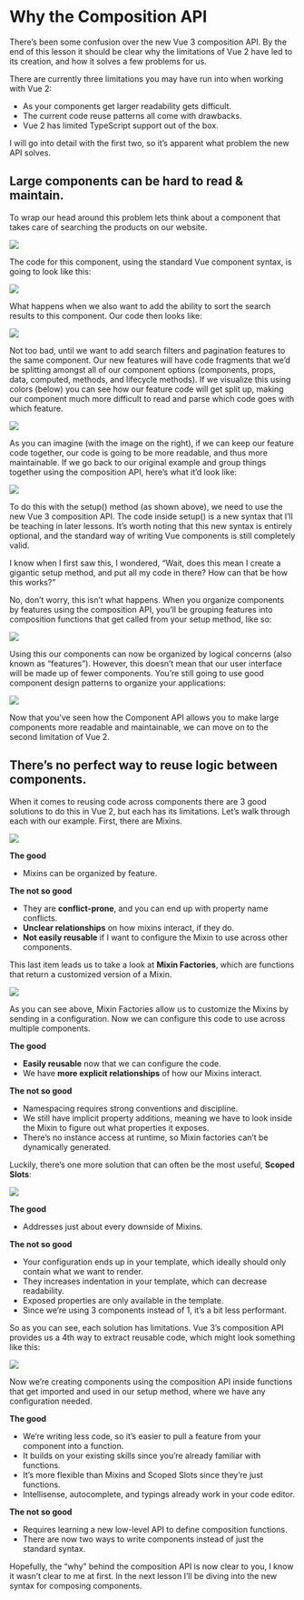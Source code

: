 # Why the Composition API

There’s been some confusion over the new Vue 3 composition API. By the end of this lesson it should be clear why the limitations of Vue 2 have led to its creation, and how it solves a few problems for us.

There are currently three limitations you may have run into when working with Vue 2:

* As your components get larger readability gets difficult.
* The current code reuse patterns all come with drawbacks.
* Vue 2 has limited TypeScript support out of the box.

I will go into detail with the first two, so it’s apparent what problem the new API solves.

## Large components can be hard to read & maintain.

To wrap our head around this problem lets think about a component that takes care of searching the products on our website.

![](https://firebasestorage.googleapis.com/v0/b/vue-mastery.appspot.com/o/flamelink%2Fmedia%2F1570466230395_01-search-1.gif?alt=media&token=82d001ec-471e-4b3e-b57f-8599d15e52fd) 

The code for this component, using the standard Vue component syntax, is going to look like this:

![](https://firebasestorage.googleapis.com/v0/b/vue-mastery.appspot.com/o/flamelink%2Fmedia%2F1570466236547_02-old%20syntax.jpg?alt=media&token=a606626c-79ce-4426-8c45-8d27f1b1f7a0) 

What happens when we also want to add the ability to sort the search results to this component. Our code then looks like:

![](https://firebasestorage.googleapis.com/v0/b/vue-mastery.appspot.com/o/flamelink%2Fmedia%2F1570466246070_03-withsorting-1.jpg?alt=media&token=f41a096f-39cb-4af5-b985-cbd854b04183) 

Not too bad, until we want to add search filters and pagination features to the same component. Our new features will have code fragments that we’d be splitting amongst all of our component options (components, props, data, computed, methods, and lifecycle methods). If we visualize this using colors (below) you can see how our feature code will get split up, making our component much more difficult to read and parse which code goes with which feature.

![](https://firebasestorage.googleapis.com/v0/b/vue-mastery.appspot.com/o/flamelink%2Fmedia%2F1570466251996_04-logical-concerns.jpg?alt=media&token=da79b1b0-c956-4dae-aaa8-d22e67ec1714) 

As you can imagine (with the image on the right), if we can keep our feature code together, our code is going to be more readable, and thus more maintainable. If we go back to our original example and group things together using the composition API, here’s what it’d look like:

![](https://firebasestorage.googleapis.com/v0/b/vue-mastery.appspot.com/o/flamelink%2Fmedia%2F1570466257130_05-composition-setup.jpg?alt=media&token=3d7bccbf-7c5a-49aa-b885-bb974f71557e) 

To do this with the setup() method (as shown above), we need to use the new Vue 3 composition API. The code inside setup() is a new syntax that I’ll be teaching in later lessons. It’s worth noting that this new syntax is entirely optional, and the standard way of writing Vue components is still completely valid.

I know when I first saw this, I wondered, “Wait, does this mean I create a gigantic setup method, and put all my code in there? How can that be how this works?”

No, don’t worry, this isn’t what happens. When you organize components by features using the composition API, you’ll be grouping features into composition functions that get called from your setup method, like so:

![](https://firebasestorage.googleapis.com/v0/b/vue-mastery.appspot.com/o/flamelink%2Fmedia%2F1570466262485_06-composition-functions.jpg?alt=media&token=b2daaec2-3c38-4d89-b259-16f50d0ebeb8) 

Using this our components can now be organized by logical concerns (also known as “features”). However, this doesn’t mean that our user interface will be made up of fewer components. You’re still going to use good component design patterns to organize your applications:

![](https://firebasestorage.googleapis.com/v0/b/vue-mastery.appspot.com/o/flamelink%2Fmedia%2F1570466269664_07-comp-ui-not.jpg?alt=media&token=056ff2e2-8286-4169-9799-5d1436057cc7) 

Now that you’ve seen how the Component API allows you to make large components more readable and maintainable, we can move on to the second limitation of Vue 2.

## There’s no perfect way to reuse logic between components.

When it comes to reusing code across components there are 3 good solutions to do this in Vue 2, but each has its limitations. Let’s walk through each with our example. First, there are Mixins.

![](https://firebasestorage.googleapis.com/v0/b/vue-mastery.appspot.com/o/flamelink%2Fmedia%2F1570466274710_08-mixins.jpg?alt=media&token=c3d5e797-d740-45b5-b16b-d4cd7deb854f) 

**The good**

* Mixins can be organized by feature.

**The not so good**

* They are **conflict-prone**, and you can end up with property name conflicts.
* **Unclear relationships** on how mixins interact, if they do.
* **Not easily reusable** if I want to configure the Mixin to use across other components.

This last item leads us to take a look at **Mixin Factories**, which are functions that return a customized version of a Mixin.

![](https://firebasestorage.googleapis.com/v0/b/vue-mastery.appspot.com/o/flamelink%2Fmedia%2F1570466281614_09-Mixin%20Factory.jpg?alt=media&token=230ffcb9-6f25-4979-9a5d-fff9dc56b177) 

As you can see above, Mixin Factories allow us to customize the Mixins by sending in a configuration. Now we can configure this code to use across multiple components.

**The good**

* **Easily reusable** now that we can configure the code.
* We have **more explicit relationships** of how our Mixins interact.

**The not so good**

* Namespacing requires strong conventions and discipline.
* We still have implicit property additions, meaning we have to look inside the Mixin to figure out what properties it exposes.
* There’s no instance access at runtime, so Mixin factories can’t be dynamically generated.

Luckily, there’s one more solution that can often be the most useful, **Scoped Slots**:

![](https://firebasestorage.googleapis.com/v0/b/vue-mastery.appspot.com/o/flamelink%2Fmedia%2F1570466291762_10-scoped-slots.jpg?alt=media&token=46cf56b7-2034-4a43-beb0-697322446f3b) 

**The good**

* Addresses just about every downside of Mixins.

**The not so good**

* Your configuration ends up in your template, which ideally should only contain what we want to render.
* They increases indentation in your template, which can decrease readability.
* Exposed properties are only available in the template.
* Since we’re using 3 components instead of 1, it’s a bit less performant.

So as you can see, each solution has limitations. Vue 3’s composition API provides us a 4th way to extract reusable code, which might look something like this:

![](https://firebasestorage.googleapis.com/v0/b/vue-mastery.appspot.com/o/flamelink%2Fmedia%2F1570466297345_11-composition-api-1.jpg?alt=media&token=9f911d62-e1b7-400c-b0da-3f6f30655f71) 

Now we’re creating components using the composition API inside functions that get imported and used in our setup method, where we have any configuration needed.

**The good**

* We’re writing less code, so it’s easier to pull a feature from your component into a function.
* It builds on your existing skills since you’re already familiar with functions.
* It’s more flexible than Mixins and Scoped Slots since they’re just functions.
* Intellisense, autocomplete, and typings already work in your code editor.

**The not so good**

* Requires learning a new low-level API to define composition functions.
* There are now two ways to write components instead of just the standard syntax.

Hopefully, the “why” behind the composition API is now clear to you, I know it wasn’t clear to me at first. In the next lesson I’ll be diving into the new syntax for composing components.